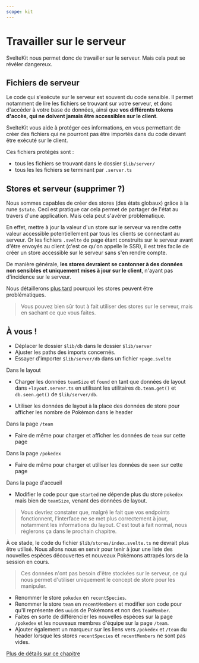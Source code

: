 ```yaml
---
scope: kit
---
```


# Travailler sur le serveur

SvelteKit nous permet donc de travailler sur le serveur. Mais cela peut se révéler dangereux.

## Fichiers de serveur

Le code qui s'exécute sur le serveur est souvent du code sensible. Il permet notamment de lire les
fichiers se trouvant sur votre serveur, et donc d'accéder à votre base de données, ainsi que **vos
différents tokens d'accès, qui ne doivent jamais être accessibles sur le client**.

SvelteKit vous aide à protéger ces informations, en vous permettant de créer des fichiers qui ne
pourront pas être importés dans du code devant être exécuté sur le client.

Ces fichiers protégés sont :

- tous les fichiers se trouvant dans le dossier `$lib/server/`
- tous les les fichiers se terminant par `.server.ts`

## Stores et serveur (supprimer ?)

Nous sommes capables de créer des stores (des états globaux) grâce à la rune `$state`. Ceci est
pratique car cela permet de partager de l'état au travers d'une application. Mais cela peut s'avérer
problématique.

En effet, mettre à jour la valeur d'un store sur le serveur va rendre cette valeur accessible
potentiellement par tous les clients se connectant au serveur. Or les fichiers `.svelte` de page
étant construits sur le serveur avant d'être envoyés au client (c'est ce qu'on appelle le SSR), il
est très facile de créer un store accessible sur le serveur sans s'en rendre compte.

De manière générale, **les stores devraient se cantonner à des données non sensibles et uniquement
mises à jour sur le client**, n'ayant pas d'incidence sur le serveur.

Nous détaillerons [plus tard](../14_auth/02_stores_on_the_server.md) pourquoi les stores peuvent
être problématiques.

> Vous pouvez bien sûr tout à fait utiliser des stores sur le serveur, mais en sachant ce que vous
> faites.

## À vous !

<section class='task'>

- Déplacer le dossier `$lib/db` dans le dossier `$lib/server`
- Ajuster les paths des imports concernés.
- Essayer d'importer `$lib/server/db` dans un fichier `+page.svelte`

Dans le layout

- Charger les données `teamSize` et `found` en tant que données de layout dans
  `+layout.server.ts` en utilisant les utilitaires `db.team.get()` et `db.seen.get()` de
  `$lib/server/db`.

- Utiliser les données de layout à la place des données de store pour afficher les nombre de
  Pokémon dans le header

Dans la page `/team`

- Faire de même pour charger et afficher les données de `team` sur cette page

Dans la page `/pokedex`

- Faire de même pour charger et utiliser les données de `seen` sur cette page

Dans la page d'accueil

- Modifier le code pour que `started` ne dépende plus du store `pokedex` mais bien de
  `teamSize`, venant des données de layout.

> Vous devriez constater que, malgré le fait que vos endpoints fonctionnent, l'interface ne
> se met plus correctement à jour, notamment les informations du layout. C'est tout à fait
> normal, nous règlerons ça dans le prochain chapitre.

À ce stade, le code du fichier `$lib/stores/index.svelte.ts` ne devrait plus être utilisé. Nous
allons nous en servir pour tenir à jour une liste des nouvelles espèces découvertes et nouveaux
Pokémons attrapés lors de la session en cours.

> Ces données n'ont pas besoin d'être stockées sur le serveur, ce qui nous permet d'utiliser
> uniquement le concept de store pour les manipuler.

- Renommer le store `pokedex` en `recentSpecies`.
- Renommer le store `team` en `recentMembers` et modifier son code pour qu'il représente des
  `uuid`s de Pokémons et non des `TeamMember`.
- Faites en sorte de différencier les nouvelles espèces sur la page `/pokedex` et les
  nouveaux membres d'équipe sur la page `/team`.
- Ajouter également un marqueur sur les liens vers `/pokedex` et `/team` du header lorsque
  les stores `recentSpecies` et `recentMembers` ne sont pas vides.

</section>

[Plus de détails sur ce chapitre](https://kit.svelte.dev/docs/routing#server)
